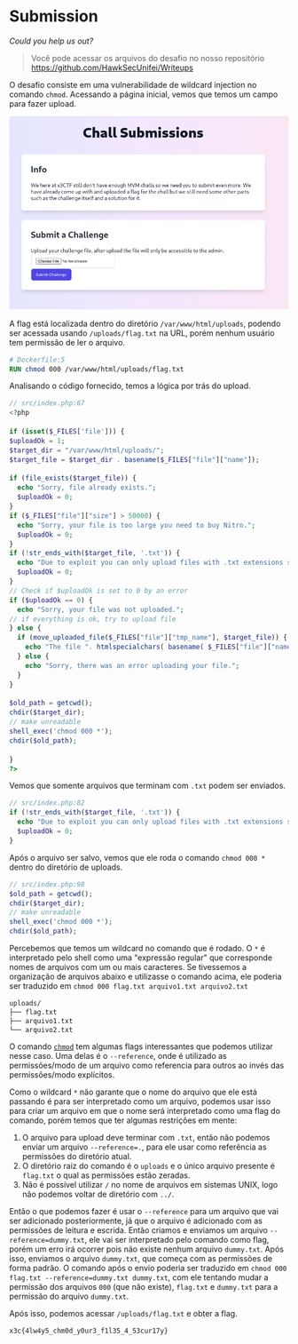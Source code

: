 # Submission

*Could you help us out?*

> Você pode acessar os arquivos do desafio no nosso repositório
> <https://github.com/HawkSecUnifei/Writeups>


O desafio consiste em uma vulnerabilidade de wildcard injection no comando `chmod`. Acessando a página inicial, vemos que temos um campo para fazer upload.

![Página principal](main-page.png)

A flag está localizada dentro do diretório `/var/www/html/uploads`, podendo ser acessada usando `/uploads/flag.txt` na URL, porém nenhum usuário tem permissão de ler o arquivo.

```dockerfile
# Dockerfile:5
RUN chmod 000 /var/www/html/uploads/flag.txt
```

Analisando o código fornecido, temos a lógica por trás do upload.

```php
// src/index.php:67
<?php

if (isset($_FILES['file'])) {
$uploadOk = 1;
$target_dir = "/var/www/html/uploads/";
$target_file = $target_dir . basename($_FILES["file"]["name"]);

if (file_exists($target_file)) {
  echo "Sorry, file already exists.";
  $uploadOk = 0;
}
if ($_FILES["file"]["size"] > 50000) {
  echo "Sorry, your file is too large you need to buy Nitro.";
  $uploadOk = 0;
}
if (!str_ends_with($target_file, '.txt')) {
  echo "Due to exploit you can only upload files with .txt extensions sorry about this but we got hacked last time so we have to check this from now on.";
  $uploadOk = 0;
}
// Check if $uploadOk is set to 0 by an error
if ($uploadOk == 0) {
  echo "Sorry, your file was not uploaded.";
// if everything is ok, try to upload file
} else {
  if (move_uploaded_file($_FILES["file"]["tmp_name"], $target_file)) {
    echo "The file ". htmlspecialchars( basename( $_FILES["file"]["name"])). " has been uploaded.";
  } else {
    echo "Sorry, there was an error uploading your file.";
  }
}

$old_path = getcwd();
chdir($target_dir);
// make unreadable
shell_exec('chmod 000 *');
chdir($old_path);

}
?>
```

Vemos que somente arquivos que terminam com `.txt` podem ser enviados.

```php
// src/index.php:82
if (!str_ends_with($target_file, '.txt')) {
  echo "Due to exploit you can only upload files with .txt extensions sorry about this but we got hacked last time so we have to check this from now on.";
  $uploadOk = 0;
}
```

Após o arquivo ser salvo, vemos que ele roda o comando `chmod 000 *` dentro do diretório de uploads.
```php
// src/index.php:98
$old_path = getcwd();
chdir($target_dir);
// make unreadable
shell_exec('chmod 000 *');
chdir($old_path);
```

Percebemos que temos um wildcard no comando que é rodado. O `*` é interpretado pelo shell como uma "expressão regular" que corresponde nomes de arquivos com um ou mais caracteres. Se tivessemos a organização de arquivos abaixo e utilizasse o comando acima, ele poderia ser traduzido em `chmod 000 flag.txt arquivo1.txt arquivo2.txt`

```
uploads/
├── flag.txt
├── arquivo1.txt
└── arquivo2.txt
```

O comando [`chmod`](https://linux.die.net/man/1/chmod) tem algumas flags interessantes que podemos utilizar nesse caso. Uma delas é o `--reference`, onde é utilizado as permissões/modo de um arquivo como referencia para outros ao invés das permissões/modo explícitos.

Como o wildcard `*` não garante que o nome do arquivo que ele está passando é para ser interpretado como um arquivo, podemos usar isso para criar um arquivo em que o nome será interpretado como uma flag do comando, porém temos que ter algumas restrições em mente:

1. O arquivo para upload deve terminar com `.txt`, então não podemos enviar um arquivo `--reference=.`, para ele usar como referência as permissões do diretório atual.
2. O diretório raiz do comando é o `uploads` e o único arquivo presente é `flag.txt` o qual as permissões estão zeradas.
3. Não é possível utilizar `/` no nome de arquivos em sistemas UNIX, logo não podemos voltar de diretório com `../`.

Então o que podemos fazer é usar o `--reference` para um arquivo que vai ser adicionado posteriormente, já que o arquivo é adicionado com as permissões de leitura e escrida. Então criamos e enviamos um arquivo `--reference=dummy.txt`, ele vai ser interpretado pelo comando como flag, porém um erro irá ocorrer pois não existe nenhum arquivo `dummy.txt`. Após isso, enviamos o arquivo `dummy.txt`, que começa com as permissões de forma padrão. O comando após o envio poderia ser traduzido em `chmod 000 flag.txt --reference=dummy.txt dummy.txt`, com ele tentando mudar a permissão dos arquivos `000` (que não existe), `flag.txt` e `dummy.txt` para a permissão do arquivo `dummy.txt`.

Após isso, podemos acessar `/uploads/flag.txt` e obter a flag.

```
x3c{4lw4y5_chm0d_y0ur3_f1l35_4_53cur17y}
```